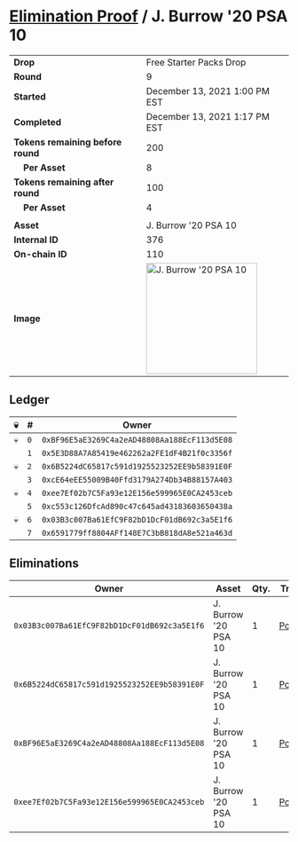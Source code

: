 # [Elimination Proof](./readme.md) / J. Burrow &#039;20 PSA 10

|||
|---|---|
| **Drop** | Free Starter Packs Drop |
| **Round** | 9 |
| **Started** | December 13, 2021 1:00 PM EST |
| **Completed** | December 13, 2021 1:17 PM EST |
| **Tokens remaining before round** | 200 |
| **&nbsp;&nbsp;&nbsp;&nbsp;Per Asset** | 8 |
| **Tokens remaining after round** | 100 |
| **&nbsp;&nbsp;&nbsp;&nbsp;Per Asset** | 4 |
| | |
| **Asset** | J. Burrow &#039;20 PSA 10 |
| **Internal ID** | 376 |
| **On-chain ID** | 110 |
| **Image** | <img src="https://tcdn.blokpax.com/95048cbb-7e72-43c0-bf26-402e259c3f2b/4c437b5ea70023c689d181640bd291754adee5fbb3411ed241e2afe2ccc5829a.jpg" height="200" alt="J. Burrow &#039;20 PSA 10" /> |

## Ledger

| 💀 | # | Owner |
| --- | --- | --- |
| 💀 | `0` | `0xBF96E5aE3269C4a2eAD48808Aa188EcF113d5E08` |
|  | `1` | `0x5E3D88A7A85419e462262a2FE1dF4B21f0c3356f` |
| 💀 | `2` | `0x6B5224dC65817c591d1925523252EE9b58391E0F` |
|  | `3` | `0xcE64eEE55009B40Ffd3179A274Db34B88157A403` |
| 💀 | `4` | `0xee7Ef02b7C5Fa93e12E156e599965E0CA2453ceb` |
|  | `5` | `0xc553c126DfcAd890c47c645ad43183603650438a` |
| 💀 | `6` | `0x03B3c007Ba61EfC9F82bD1DcF01dB692c3a5E1f6` |
|  | `7` | `0x6591779ff8804AFf148E7C3bB818dA8e521a463d` |


## Eliminations

| Owner | Asset | Qty. | Transaction |
| --- | --- | --- | --- |
| `0x03B3c007Ba61EfC9F82bD1DcF01dB692c3a5E1f6` | J. Burrow '20 PSA 10 | 1 | [Polygonscan](https://polygonscan.com/tx/0x110f7eaba2a7185f8efd70a34bea7360cf2bc5cb53ef277a8f9dd79d7cac029e) |
| `0x6B5224dC65817c591d1925523252EE9b58391E0F` | J. Burrow '20 PSA 10 | 1 | [Polygonscan](https://polygonscan.com/tx/0xff2a8521cdf4e682b5ddaffae8966e5d4d993516a7f378d9a145dca58543c804) |
| `0xBF96E5aE3269C4a2eAD48808Aa188EcF113d5E08` | J. Burrow '20 PSA 10 | 1 | [Polygonscan](https://polygonscan.com/tx/0x4aad6766e1073f5436d55c4c3a76b9a75c0b4ba8478067d9de08410df3fd6788) |
| `0xee7Ef02b7C5Fa93e12E156e599965E0CA2453ceb` | J. Burrow '20 PSA 10 | 1 | [Polygonscan](https://polygonscan.com/tx/0xa2c1de78ed383a4ba10d84a00e0b336b5c69ea91a0b92a025dd5e98dc13c5b88) |
